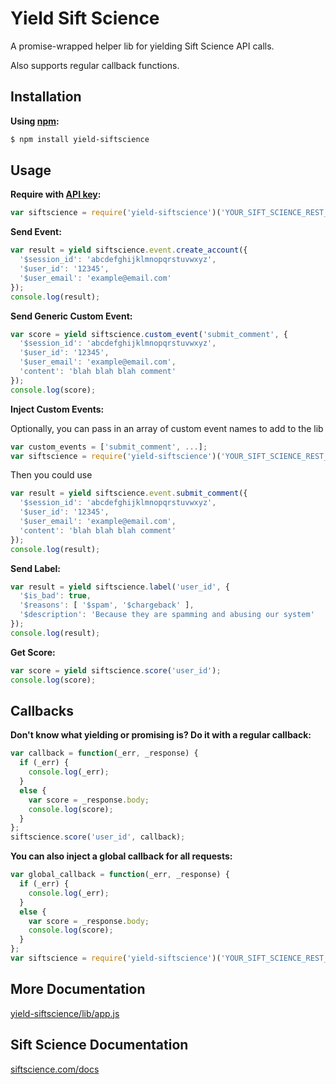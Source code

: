 Yield Sift Science
===

A promise-wrapped helper lib for yielding Sift Science API calls.

Also supports regular callback functions.

## Installation

**Using [npm](https://npmjs.org):**
```bash
$ npm install yield-siftscience
```

## Usage

**Require with [API key](https://siftscience.com/console/api-keys):**
```js
var siftscience = require('yield-siftscience')('YOUR_SIFT_SCIENCE_REST_API_KEY');
```

**Send Event:**
```js
var result = yield siftscience.event.create_account({
  '$session_id': 'abcdefghijklmnopqrstuvwxyz',
  '$user_id': '12345',
  '$user_email': 'example@email.com'
});
console.log(result);
```

**Send Generic Custom Event:**
```js
var score = yield siftscience.custom_event('submit_comment', {
  '$session_id': 'abcdefghijklmnopqrstuvwxyz',
  '$user_id': '12345',
  '$user_email': 'example@email.com',
  'content': 'blah blah blah comment'
});
console.log(score);
```

**Inject Custom Events:**

Optionally, you can pass in an array of custom event names to add to the lib

```js
var custom_events = ['submit_comment', ...];
var siftscience = require('yield-siftscience')('YOUR_SIFT_SCIENCE_REST_API_KEY', null, custom_events);
```
Then you could use
```js
var result = yield siftscience.event.submit_comment({
  '$session_id': 'abcdefghijklmnopqrstuvwxyz',
  '$user_id': '12345',
  '$user_email': 'example@email.com',
  'content': 'blah blah blah comment'
});
console.log(result);
```

**Send Label:**
```js
var result = yield siftscience.label('user_id', {
  '$is_bad': true,
  '$reasons': [ '$spam', '$chargeback' ],
  '$description': 'Because they are spamming and abusing our system'
});
console.log(result);
```

**Get Score:**
```js
var score = yield siftscience.score('user_id');
console.log(score);
```

## Callbacks

**Don't know what yielding or promising is? Do it with a regular callback:**
```js
var callback = function(_err, _response) {
  if (_err) {
    console.log(_err);
  }
  else {
    var score = _response.body;
    console.log(score);
  }
};
siftscience.score('user_id', callback);
```

**You can also inject a global callback for all requests:**
```js
var global_callback = function(_err, _response) {
  if (_err) {
    console.log(_err);
  }
  else {
    var score = _response.body;
    console.log(score);
  }
};
var siftscience = require('yield-siftscience')('YOUR_SIFT_SCIENCE_REST_API_KEY', null, null, global_callback);
```

## More Documentation

[yield-siftscience/lib/app.js](https://github.com/otothea/yield-siftscience/blob/master/lib/app.js)

## Sift Science Documentation

[siftscience.com/docs](https://siftscience.com/docs)
